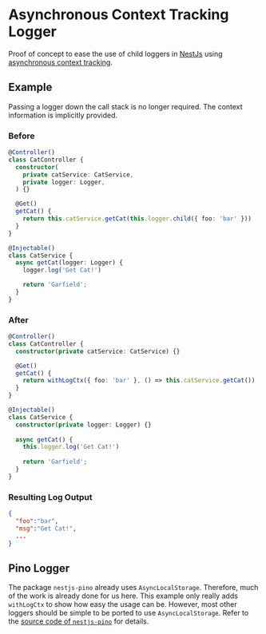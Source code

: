 # Asynchronous Context Tracking Logger

Proof of concept to ease the use of child loggers in [NestJs](https://docs.nestjs.com/) using
[asynchronous context tracking](https://nodejs.org/api/async_context.html).

## Example

Passing a logger down the call stack is no longer required. The context information is implicitly provided.

### Before

```ts
@Controller()
class CatController {
  constructor(
    private catService: CatService,
    private logger: Logger,
  ) {}

  @Get()
  getCat() {
    return this.catService.getCat(this.logger.child({ foo: 'bar' }))
  }
}

@Injectable()
class CatService {
  async getCat(logger: Logger) {
    logger.log('Get Cat!')

    return 'Garfield';
  }
}
```

### After

```ts
@Controller()
class CatController {
  constructor(private catService: CatService) {}

  @Get()
  getCat() {
    return withLogCtx({ foo: 'bar' }, () => this.catService.getCat())
  }
}

@Injectable()
class CatService {
  constructor(private logger: Logger) {}
  
  async getCat() {
    this.logger.log('Get Cat!')
    
    return 'Garfield';
  }
}
```

### Resulting Log Output

```json
{
  "foo":"bar",
  "msg":"Get Cat!",
  ...
}
```

## Pino Logger

The package `nestjs-pino` already uses `AsyncLocalStorage`. Therefore, much of the work is already done for us here.
This example only really adds `withLogCtx` to show how easy the usage can be. However, most other loggers should
be simple to be ported to use `AsyncLocalStorage`. Refer to the
[source code of `nestjs-pino`](https://github.com/iamolegga/nestjs-pino/blob/master/src/storage.ts) for details.
